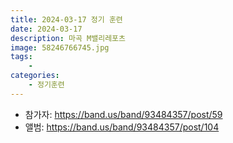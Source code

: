 ```yaml
---
title: 2024-03-17 정기 훈련
date: 2024-03-17
description: 마곡 M밸리레포츠
image: 58246766745.jpg
tags:
    - 
categories:
    - 정기훈련
---
```


- 참가자: https://band.us/band/93484357/post/59
- 앨범: https://band.us/band/93484357/post/104